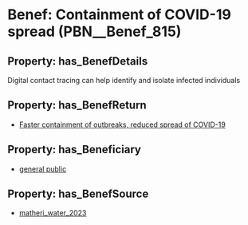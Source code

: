 # Benef: __Containment of COVID-19 spread__ (PBN__Benef_815)

## Property: has_BenefDetails

Digital contact tracing can help identify and isolate infected individuals

## Property: has_BenefReturn

* [Faster containment of outbreaks, reduced spread of COVID-19](../BenefReturn/PBN__BenefReturn_883)

## Property: has_Beneficiary

* [general public](../Stakeholder/PBN__Stakeholder_29)

## Property: has_BenefSource

* [matheri_water_2023](../Article/PBN__Article_162)

